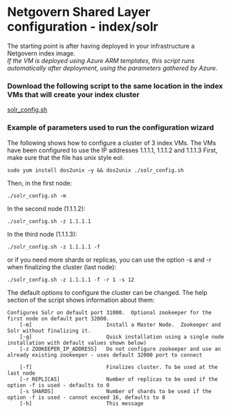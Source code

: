 # Netgovern Shared Layer configuration - index/solr

The starting point is after having deployed in your infrastructure a Netgovern index image.  
*If the VM is deployed using Azure ARM templates, this script runs automatically after deployment, using the parameters gathered by Azure.*

### Download the following script to the same location in the index VMs that will create your index cluster

<a href="https://bitbucket.netmail.com/projects/PUB/repos/deployments/raw/scripts/solr_config.sh" target="_blank">solr_config.sh</a>


### Example of parameters used to run the configuration wizard 
The following shows how to configure a cluster of 3 index VMs.
The VMs have been configured to use the IP addresses 1.1.1.1, 1.1.1.2 and 1.1.1.3
First, make sure that the file has unix style eol:
```
sudo yum install dos2unix –y && dos2unix ./solr_config.sh
```
Then, in the first node:
```
./solr_config.sh -m
```
In the second node (1.1.1.2):
```
./solr_config.sh -z 1.1.1.1
```
In the third node (1.1.1.3):
```
./solr_config.sh -z 1.1.1.1 -f 
```
or if you need more shards or replicas, you can use the option -s and -r when finalizing the cluster (last node):
```
./solr_config.sh -z 1.1.1.1 -f -r 1 -s 12
```

The default options to configure the cluster can be changed.  The help section of the script shows information about them:
```
Configures Solr on default port 31000.  Optional zookeeper for the first node on default port 32000.
    [-m]                        Install a Master Node.  Zookeeper and Solr without finalizing it.
    [-q]                        Quick installation using a single node installation with default values shown below)
    [-z ZOOKEEPER_IP_ADDRESS]   Do not configure zookeeper and use an already existing zookeeper - uses default 32000 port to connect

    [-f]                        Finalizes cluster. To be used at the last node
    [-r REPLICAS]               Number of replicas to be used if the option -f is used - defaults to 0
    [-s SHARDS]                 Number of shards to be used if the option -f is used - cannot exceed 16, defaults to 8
    [-h]                        This message
```
